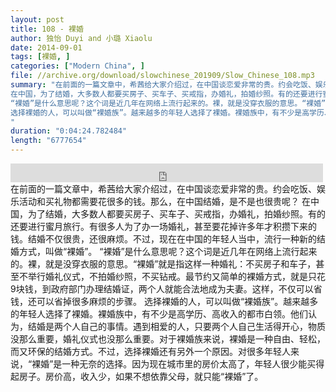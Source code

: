 ```yaml
---
layout: post
title: 108 - 裸婚
author: 独怡 Duyi and 小璐 Xiaolu
date: 2014-09-01
tags: [裸婚, ]
categories: ["Modern China", ]
file: //archive.org/download/slowchinese_201909/Slow_Chinese_108.mp3
summary: "在前面的一篇文章中，希茜给大家介绍过，在中国谈恋爱非常的贵。约会吃饭、娱乐活动和买礼物都需要花很多的钱。那么，在中国结婚，是不是也很贵呢？
在中国，为了结婚，大多数人都要买房子、买车子、买戒指，办婚礼，拍婚纱照。有的还要进行蜜月旅行。有很多人为了办一场婚礼，甚至要花掉许多年才积攒下来的钱。结婚不仅很贵，还很麻烦。不过，现在在中国的年轻人当中，流行一种新的结婚方式，叫做“裸婚”。
“裸婚”是什么意思呢？这个词是近几年在网络上流行起来的。裸，就是没穿衣服的意思。“裸婚”就是指这样一种婚礼：不买房子和车子，甚至不举行婚礼仪式，不拍婚纱照，不买钻戒。最节约又简单的裸婚方式，就是只花9块钱，到政府部门办理结婚证，两个人就能合法地成为夫妻。这样，不仅可以省钱，还可以省掉很多麻烦的步骤。
选择裸婚的人，可以叫做“裸婚族”。越来越多的年轻人选择了裸婚。裸婚族中，有不少是高学历、高收入的都市白领。他们认为，结婚是两个人自己的事情。遇到相爱的人，只要两个人自己生活得开心，物质没那么重要，婚礼仪式也没那么重要。对于裸婚族来说，裸婚是一种自由、轻松，而又环保的结婚方式。不过，选择裸婚还有另外一个原因。对很多年轻人来说，“裸婚”是一种无奈的选择。因为现在城市里的房价太高了，年轻人很少能买得起房子。房价高，收入少，如果不想依靠父母，就只能“裸婚”了。
"
duration: "0:04:24.782484"
length: "6777654"
---
```


<iframe src="https://archive.org/embed/slowchinese_201909/Slow_Chinese_108.mp3" width="500" height="30" frameborder="0" webkitallowfullscreen="true" mozallowfullscreen="true" allowfullscreen></iframe>
在前面的一篇文章中，希茜给大家介绍过，在中国谈恋爱非常的贵。约会吃饭、娱乐活动和买礼物都需要花很多的钱。那么，在中国结婚，是不是也很贵呢？
在中国，为了结婚，大多数人都要买房子、买车子、买戒指，办婚礼，拍婚纱照。有的还要进行蜜月旅行。有很多人为了办一场婚礼，甚至要花掉许多年才积攒下来的钱。结婚不仅很贵，还很麻烦。不过，现在在中国的年轻人当中，流行一种新的结婚方式，叫做“裸婚”。
“裸婚”是什么意思呢？这个词是近几年在网络上流行起来的。裸，就是没穿衣服的意思。“裸婚”就是指这样一种婚礼：不买房子和车子，甚至不举行婚礼仪式，不拍婚纱照，不买钻戒。最节约又简单的裸婚方式，就是只花9块钱，到政府部门办理结婚证，两个人就能合法地成为夫妻。这样，不仅可以省钱，还可以省掉很多麻烦的步骤。
选择裸婚的人，可以叫做“裸婚族”。越来越多的年轻人选择了裸婚。裸婚族中，有不少是高学历、高收入的都市白领。他们认为，结婚是两个人自己的事情。遇到相爱的人，只要两个人自己生活得开心，物质没那么重要，婚礼仪式也没那么重要。对于裸婚族来说，裸婚是一种自由、轻松，而又环保的结婚方式。不过，选择裸婚还有另外一个原因。对很多年轻人来说，“裸婚”是一种无奈的选择。因为现在城市里的房价太高了，年轻人很少能买得起房子。房价高，收入少，如果不想依靠父母，就只能“裸婚”了。

